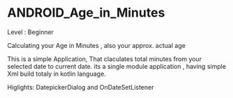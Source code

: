 # ANDROID_Age_in_Minutes
Level : Beginner  

Calculating your Age in Minutes ,  also your approx. actual age

This is a simple Application, That claculates total minutes from your selected date to current date.
its a single module application , having simple Xml build totaly in kotlin language.

Higlights: DatepickerDialog and OnDateSetListener
